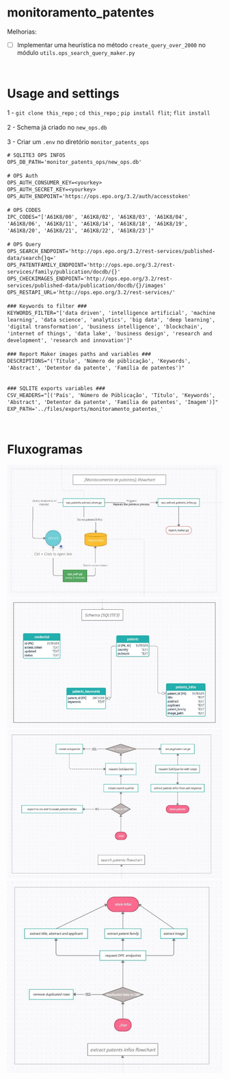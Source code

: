 # monitoramento_patentes

Melhorias:
- [ ] Implementar uma heurística 	no método `create_query_over_2000` no módulo `utils.ops_search_query_maker.py`
<br>

# Usage and settings
1 - `git clone this_repo` ; `cd this_repo` ; `pip install flit`; `flit install`
<br>
<br>
2 - Schema já criado no `new_ops.db`
<br>
<br>
3 - Criar um `.env` no diretório `monitor_patents_ops`

```
# SQLITE3 OPS INFOS
OPS_DB_PATH='monitor_patents_ops/new_ops.db'

# OPS Auth
OPS_AUTH_CONSUMER_KEY=<yourkey>
OPS_AUTH_SECRET_KEY=<yourkey>
OPS_AUTH_ENDPOINT='https://ops.epo.org/3.2/auth/accesstoken'

# OPS CODES
IPC_CODES="['A61K8/00', 'A61K8/02', 'A61K8/03', 'A61K8/04', 'A61K8/06', 'A61K8/11', 'A61K8/14', 'A61K8/18', 'A61K8/19', 'A61K8/20', 'A61K8/21', 'A61K8/22', 'A61K8/23']"

# OPS Query
OPS_SEARCH_ENDPOINT='http://ops.epo.org/3.2/rest-services/published-data/search{}q='
OPS_PATENTFAMILY_ENDPOINT='http://ops.epo.org/3.2/rest-services/family/publication/docdb/{}'
OPS_CHECKIMAGES_ENDPOINT='http://ops.epo.org/3.2/rest-services/published-data/publication/docdb/{}/images'
OPS_RESTAPI_URL='http://ops.epo.org/3.2/rest-services/'

### Keywords to filter ###
KEYWORDS_FILTER="['data driven', 'intelligence artificial', 'machine learning', 'data science', 'analytics', 'big data', 'deep learning', 'digital transformation', 'business intelligence', 'blockchain', 'internet of things', 'data lake', 'business design', 'research and development', 'research and innovation']"

### Report Maker images paths and variables ###
DESCRIPTIONS="('Título', 'Número de públicação', 'Keywords', 'Abstract', 'Detentor da patente', 'Família de patentes')"


### SQLITE exports variables ###
CSV_HEADERS="[('País', 'Número de Públicação', 'Título', 'Keywords', 'Abstract', 'Detentor da patente', 'Família de patentes', 'Imagem')]"
EXP_PATH='../files/exports/monitoramento_patentes_'
```
<br>

# Fluxogramas

![alt Fluxograma Geral](monitor_patents_ops/files/general_chartflow.jpg)
<br>
![alt Fluxograma Geral](monitor_patents_ops/files/sqlite_schema.jpg)
<br>
![alt Search Patents](monitor_patents_ops/files/search_forpatents_chartflow.jpg)
<br>
![alt Get Patents Infos](monitor_patents_ops/files/get_patentsinfos_chartflow.jpg)
